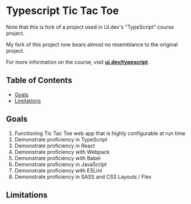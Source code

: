 # Typescript Tic Tac Toe <!-- omit in toc -->

Note that this is fork of a project used in UI.dev's "TypeScript" course project.

My fork of this project now bears almost no resemblance to the original project.

For more information on the course, visit **[ui.dev/typescript](https://ui.dev/typescript/)**.


## Table of Contents <!-- omit in toc -->

- [Goals](#goals)
- [Limitations](#limitations)


## Goals

1. Functioning Tic Tac Toe web app that is highly configurable at run time
1. Demonstrate proficiency in TypeScript
1. Demonstrate proficiency in React
1. Demonstrate proficiency with Webpack
1. Demonstrate proficiency with Babel
1. Demonstrate proficiency in JavaScript
1. Demonstrate proficiency with ESLint
1. Demonstrate proficiency in SASS and CSS Layouts / Flex


## Limitations
